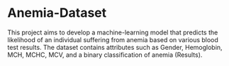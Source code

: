 # Anemia-Dataset
This project aims to develop a machine-learning model that predicts the likelihood of an individual suffering from anemia based on various blood test results. The dataset contains attributes such as Gender, Hemoglobin, MCH, MCHC, MCV, and a binary classification of anemia (Results).
